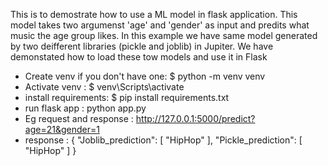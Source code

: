 This is to demostrate how to use a ML model in flask application.
This model takes two argumenst 'age' and 'gender' as input and predits what music the age group likes.
In this example we have same model generated by two deifferent libraries (pickle and joblib) in Jupiter.
We have demonstated how to load these tow models and use it in Flask


- Create venv if you don't have one:  $ python -m venv venv
- Activate venv : $ venv\Scripts\activate
- install requirements:
    $ pip install requirements.txt
- run flask app : python app.py
- Eg request and response : http://127.0.0.1:5000/predict?age=21&gender=1
- response :
        {
        "Joblib_prediction": [
            "HipHop"
        ],
        "Pickle_prediction": [
            "HipHop"
        ]
    }


